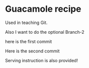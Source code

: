 # Guacamole recipe

Used in teaching Git.

Also I want to do the optional Branch-2

here is the first commit

Here is the second commit

Serving instruction is also provided!